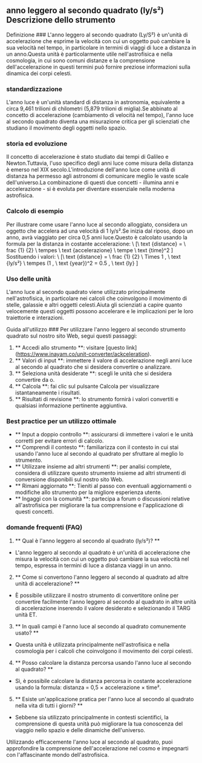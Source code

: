 ## anno leggero al secondo quadrato (ly/s²) Descrizione dello strumento

Definizione ###
L'anno leggero al secondo quadrato (Ly/S²) è un'unità di accelerazione che esprime la velocità con cui un oggetto può cambiare la sua velocità nel tempo, in particolare in termini di viaggi di luce a distanza in un anno.Questa unità è particolarmente utile nell'astrofisica e nella cosmologia, in cui sono comuni distanze e la comprensione dell'accelerazione in questi termini può fornire preziose informazioni sulla dinamica dei corpi celesti.

### standardizzazione
L'anno luce è un'unità standard di distanza in astronomia, equivalente a circa 9,461 trilioni di chilometri (5,879 trilioni di miglia).Se abbinato al concetto di accelerazione (cambiamento di velocità nel tempo), l'anno luce al secondo quadrato diventa una misurazione critica per gli scienziati che studiano il movimento degli oggetti nello spazio.

### storia ed evoluzione
Il concetto di accelerazione è stato studiato dai tempi di Galileo e Newton.Tuttavia, l'uso specifico degli anni luce come misura della distanza è emerso nel XIX secolo.L'introduzione dell'anno luce come unità di distanza ha permesso agli astronomi di comunicare meglio le vaste scale dell'universo.La combinazione di questi due concetti - illumina anni e accelerazione - si è evoluta per diventare essenziale nella moderna astrofisica.

### Calcolo di esempio
Per illustrare come usare l'anno luce al secondo alloggiato, considera un oggetto che accelera ad una velocità di 1 ly/s².Se inizia dal riposo, dopo un anno, avrà viaggiato per circa 0,5 anni luce.Questo è calcolato usando la formula per la distanza in costante accelerazione:
\ [\ text {distance} = \ frac {1} {2} \ tempes \ text {accelerazione} \ tempe \ text {time}^2 \]
Sostituendo i valori:
\ [\ text {distance} = \ frac {1} {2} \ Times 1 \, \ text {ly/s²} \ tempes (1 \, \ text {year})^2 = 0.5 \, \ text {ly} \]

### Uso delle unità
L'anno luce al secondo quadrato viene utilizzato principalmente nell'astrofisica, in particolare nei calcoli che coinvolgono il movimento di stelle, galassie e altri oggetti celesti.Aiuta gli scienziati a capire quanto velocemente questi oggetti possono accelerare e le implicazioni per le loro traiettorie e interazioni.

Guida all'utilizzo ###
Per utilizzare l'anno leggero al secondo strumento quadrato sul nostro sito Web, segui questi passaggi:
1. ** Accedi allo strumento **: visitare [questo link] (https://www.inayam.co/unit-converter/ackceleration).
2. ** Valori di input **: immettere il valore di accelerazione negli anni luce al secondo al quadrato che si desidera convertire o analizzare.
3. ** Seleziona unità desiderate **: scegli le unità che si desidera convertire da o.
4. ** Calcola **: fai clic sul pulsante Calcola per visualizzare istantaneamente i risultati.
5. ** Risultati di revisione **: lo strumento fornirà i valori convertiti e qualsiasi informazione pertinente aggiuntiva.

### Best practice per un utilizzo ottimale
- ** Input a doppio controllo **: assicurarsi di immettere i valori e le unità corretti per evitare errori di calcolo.
- ** Comprendi il contesto **: familiarizza con il contesto in cui stai usando l'anno luce al secondo al quadrato per sfruttare al meglio lo strumento.
- ** Utilizzare insieme ad altri strumenti **: per analisi complete, considera di utilizzare questo strumento insieme ad altri strumenti di conversione disponibili sul nostro sito Web.
- ** Rimani aggiornato **: Tieniti al passo con eventuali aggiornamenti o modifiche allo strumento per la migliore esperienza utente.
- ** Ingaggi con la comunità **: partecipa a forum o discussioni relative all'astrofisica per migliorare la tua comprensione e l'applicazione di questi concetti.

### domande frequenti (FAQ)

1. ** Qual è l'anno leggero al secondo al quadrato (ly/s²)? **
- L'anno leggero al secondo al quadrato è un'unità di accelerazione che misura la velocità con cui un oggetto può cambiare la sua velocità nel tempo, espressa in termini di luce a distanza viaggi in un anno.

2. ** Come si convertono l'anno leggero al secondo al quadrato ad altre unità di accelerazione? **
- È possibile utilizzare il nostro strumento di convertitore online per convertire facilmente l'anno leggero al secondo al quadrato in altre unità di accelerazione inserendo il valore desiderato e selezionando il TARG unità ET.

3. ** In quali campi è l'anno luce al secondo al quadrato comunemente usato? **
- Questa unità è utilizzata principalmente nell'astrofisica e nella cosmologia per i calcoli che coinvolgono il movimento dei corpi celesti.

4. ** Posso calcolare la distanza percorsa usando l'anno luce al secondo al quadrato? **
- Sì, è possibile calcolare la distanza percorsa in costante accelerazione usando la formula: distanza = 0,5 × accelerazione × time².

5. ** Esiste un'applicazione pratica per l'anno luce al secondo al quadrato nella vita di tutti i giorni? **
- Sebbene sia utilizzato principalmente in contesti scientifici, la comprensione di questa unità può migliorare la tua conoscenza del viaggio nello spazio e delle dinamiche dell'universo.

Utilizzando efficacemente l'anno luce al secondo al quadrato, puoi approfondire la comprensione dell'accelerazione nel cosmo e impegnarti con l'affascinante mondo dell'astrofisica.